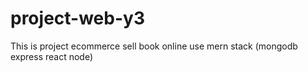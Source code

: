 # project-web-y3

This is project ecommerce sell book online use mern stack (mongodb express react node)
